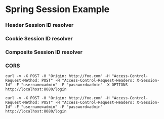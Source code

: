 # Spring Session Example

### Header Session ID resolver

### Cookie Session ID resolver

### Composite Session ID resolver

### CORS 

```
curl -v -X POST -H "Origin: http://foo.com" -H "Access-Control-Request-Method: POST" -H "Access-Control-Request-Headers: X-Session-Id" -F "username=admin" -F "password=admin" -X OPTIONS http://localhost:8080/login
```

```
curl -v -X POST -H "Origin: http://foo.com" -H "Access-Control-Request-Method: POST" -H "Access-Control-Request-Headers: X-Session-Id" -F "username=admin" -F "password=admin" http://localhost:8080/login
```